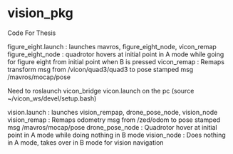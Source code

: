 # vision_pkg
Code For Thesis

figure_eight.launch : launches mavros, figure_eight_node, vicon_remap
  figure_eight_node : quadrotor hovers at initial point in A mode while going for figure eight from initial point when B is pressed
  vicon_remap : Remaps transform msg from /vicon/quad3/quad3 to pose stamped msg /mavros/mocap/pose
  
  Need to roslaunch vicon_bridge vicon.launch on the pc (source  ~/vicon_ws/devel/setup.bash)
  
vision.launch : launches vision_rempap, drone_pose_node, vision_node
  vision_remap : Remaps odometry msg from /zed/odom to pose stamped msg /mavros/mocap/pose
  drone_pose_node : Quadrotor hover at initial point in A mode while doing nothing in B mode
  vision_node : Does nothing in A mode, takes over in B mode for vision navigation
